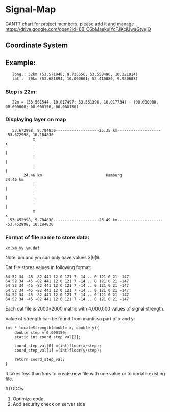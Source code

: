 # Signal-Map
GANTT chart for project members, please add it and manage
https://drive.google.com/open?id=0B_C6bMaekulYcFJKcjUwaGtyejQ



## Coordinate System

## Example:
       long.: 32km (53.571948, 9.735556; 53.558490, 10.221014)
       lat.:  30km (53.681894, 10.000601; 53.415086, 9.980688)
    
    
### Step is 22m:
       22m = (53.561544, 10.017497; 53.561396, 10.017734) - (00.000000, 00.000000; 00.000150, 00.000150)

### Displaying layer on map
       53.672998, 9.784830-------------------26.35 km--------------------53.672998, 10.184830
            	x	                                        						x
	            |                                       							|
	            |                                       							|
	            |                                       							|
            24.46 km          		        	Hamburg     		             24.46 km
	            |                                       							|
                |                                       							|
                |                                       							|              
	            x							                                        x
      53.452998, 9.784830--------------------26.49 km---------------------53.452998, 10.184830



### Format of file name to store data: 
    xx.xm_yy.ym.dat

Note: xm and ym can only have values 3|6|9.

Dat file stores values in following format:

    64 52 34 -45 -82 441 12 0 121 7 -14 .. 0 121 0 21 -147
    64 52 34 -45 -82 441 12 0 121 7 -14 .. 0 121 0 21 -147
    64 52 34 -45 -82 441 12 0 121 7 -14 .. 0 121 0 21 -147
    64 52 34 -45 -82 441 12 0 121 7 -14 .. 0 121 0 21 -147
    64 52 34 -45 -82 441 12 0 121 7 -14 .. 0 121 0 21 -147
    64 52 34 -45 -82 441 12 0 121 7 -14 .. 0 121 0 21 -147
    
    
Each dat file is 2000*2000 matrix with 4,000,000 values of signal strength. 

Value of strength can be found from mantissa part of x and y:

    int * locateStrength(double x, double y){
        double step = 0.000150;
        static int coord_step_val[2];

        coord_step_val[0] =(int)floor(x/step);
        coord_step_val[1] =(int)floor(y/step);

        return coord_step_val;
    }
    
It takes less than 5ms to create new file with one value or to update existing file.


#TODOs

1. Optimize code
2. Add security check on server side